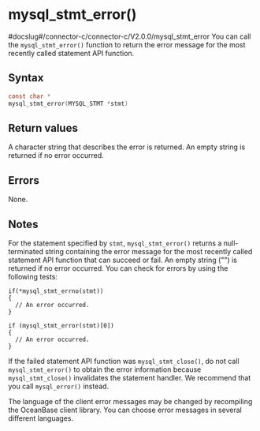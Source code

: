 mysql_stmt_error() 
=======================================
#docslug#/connector-c/connector-c/V2.0.0/mysql_stmt_error
You can call the `mysql_stmt_error()` function to return the error message for the most recently called statement API function. 

Syntax 
---------------------------

```c
const char *
mysql_stmt_error(MYSQL_STMT *stmt)
```



Return values 
----------------------------------

A character string that describes the error is returned. An empty string is returned if no error occurred.

Errors 
---------------------------

None.

Notes 
--------------------------

For the statement specified by `stmt`, `mysql_stmt_error()` returns a null-terminated string containing the error message for the most recently called statement API function that can succeed or fail. An empty string ("") is returned if no error occurred. You can check for errors by using the following tests:

```unknow
if(*mysql_stmt_errno(stmt))
{
  // An error occurred.
}

if (mysql_stmt_error(stmt)[0])
{
  // An error occurred.
}
```



If the failed statement API function was `mysql_stmt_close()`, do not call `mysql_stmt_error()` to obtain the error information because `mysql_stmt_close()` invalidates the statement handler. We recommend that you call `mysql_error()` instead. 

The language of the client error messages may be changed by recompiling the OceanBase client library. You can choose error messages in several different languages.
